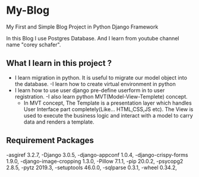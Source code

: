 # My-Blog
My First and Simple Blog Project in Python Django Framework  

In this Blog I use Postgres Database. 
And I learn from youtube channel name "corey schafer".

<h2> What I learn in this project ?</h2>

- I learn migration in python. It is useful to migrate our model object into the database.
-I learn how to create virtual environment in python
- I learn how to use user django pre-define userform in to user registration.
-I also learn python MVT(Model-View-Templete) concept.
  - In MVT concept,
        The Template is a presentation layer which handles User Interface part completely(Like... HTML,CSS,JS etc). 
        The View is used to execute the business logic and interact with a model to carry data and renders a template.


<h2> Requirement Packages </h2>

-asgiref                3.2.7,
-Django                 3.0.5,
-django-appconf         1.0.4,
-django-crispy-forms    1.9.0,
-django-image-cropping  1.3.0,
-Pillow                 7.1.1,
-pip                    20.0.2,
-psycopg2               2.8.5,
-pytz                   2019.3,
-setuptools             46.0.0,
-sqlparse               0.3.1,
-wheel                  0.34.2,

